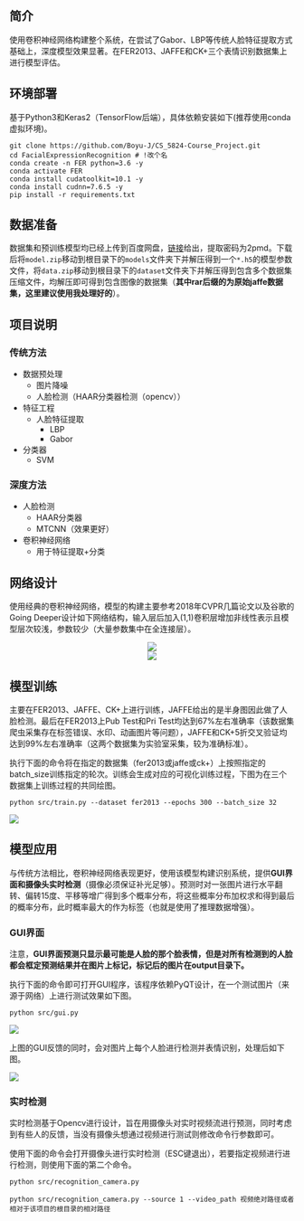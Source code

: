 ## 简介
使用卷积神经网络构建整个系统，在尝试了Gabor、LBP等传统人脸特征提取方式基础上，深度模型效果显著。在FER2013、JAFFE和CK+三个表情识别数据集上进行模型评估。


## 环境部署
基于Python3和Keras2（TensorFlow后端），具体依赖安装如下(推荐使用conda虚拟环境)。
```shell script
git clone https://github.com/Boyu-J/CS_5824-Course_Project.git
cd FacialExpressionRecognition # !改个名
conda create -n FER python=3.6 -y
conda activate FER
conda install cudatoolkit=10.1 -y
conda install cudnn=7.6.5 -y
pip install -r requirements.txt
```


## 数据准备
数据集和预训练模型均已经上传到百度网盘，[链接](https://pan.baidu.com/s/1LFu52XTMBdsTSQjMIPYWnw)给出，提取密码为2pmd。下载后将`model.zip`移动到根目录下的`models`文件夹下并解压得到一个`*.h5`的模型参数文件，将`data.zip`移动到根目录下的`dataset`文件夹下并解压得到包含多个数据集压缩文件，均解压即可得到包含图像的数据集（**其中rar后缀的为原始jaffe数据集，这里建议使用我处理好的**）。


## 项目说明
### **传统方法**
- 数据预处理
	- 图片降噪
	- 人脸检测（HAAR分类器检测（opencv））
- 特征工程
	- 人脸特征提取
		- LBP
		- Gabor
- 分类器
	- SVM
### **深度方法**
- 人脸检测
	- HAAR分类器
	- MTCNN（效果更好）
- 卷积神经网络
  - 用于特征提取+分类


## 网络设计
使用经典的卷积神经网络，模型的构建主要参考2018年CVPR几篇论文以及谷歌的Going Deeper设计如下网络结构，输入层后加入(1,1)卷积层增加非线性表示且模型层次较浅，参数较少（大量参数集中在全连接层）。
<div align="center"><img src="./assets/CNN.png" /></div>
<div align="center"><img src="./assets/model.png" /></div>


## 模型训练
主要在FER2013、JAFFE、CK+上进行训练，JAFFE给出的是半身图因此做了人脸检测。最后在FER2013上Pub Test和Pri Test均达到67%左右准确率（该数据集爬虫采集存在标签错误、水印、动画图片等问题），JAFFE和CK+5折交叉验证均达到99%左右准确率（这两个数据集为实验室采集，较为准确标准）。

执行下面的命令将在指定的数据集（fer2013或jaffe或ck+）上按照指定的batch_size训练指定的轮次。训练会生成对应的可视化训练过程，下图为在三个数据集上训练过程的共同绘图。

```shell
python src/train.py --dataset fer2013 --epochs 300 --batch_size 32
```
![](./assets/loss.png)


## 模型应用
与传统方法相比，卷积神经网络表现更好，使用该模型构建识别系统，提供**GUI界面和摄像头实时检测**（摄像必须保证补光足够）。预测时对一张图片进行水平翻转、偏转15度、平移等增广得到多个概率分布，将这些概率分布加权求和得到最后的概率分布，此时概率最大的作为标签（也就是使用了推理数据增强）。

### **GUI界面**

注意，**GUI界面预测只显示最可能是人脸的那个脸表情，但是对所有检测到的人脸都会框定预测结果并在图片上标记，标记后的图片在output目录下。**

执行下面的命令即可打开GUI程序，该程序依赖PyQT设计，在一个测试图片（来源于网络）上进行测试效果如下图。

```shell
python src/gui.py
```
![](./assets/gui.png)

上图的GUI反馈的同时，会对图片上每个人脸进行检测并表情识别，处理后如下图。

![](./assets/rst.png)

### **实时检测**
实时检测基于Opencv进行设计，旨在用摄像头对实时视频流进行预测，同时考虑到有些人的反馈，当没有摄像头想通过视频进行测试则修改命令行参数即可。

使用下面的命令会打开摄像头进行实时检测（ESC键退出），若要指定视频进行进行检测，则使用下面的第二个命令。
```shell
python src/recognition_camera.py
```

```shell
python src/recognition_camera.py --source 1 --video_path 视频绝对路径或者相对于该项目的根目录的相对路径
```

